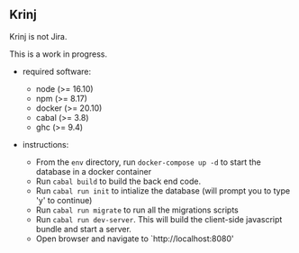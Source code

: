 ## Krinj

Krinj is not Jira.

This is a work in progress.

- required software:
  - node (>= 16.10)
  - npm (>= 8.17)
  - docker (>= 20.10)
  - cabal (>= 3.8)
  - ghc (>= 9.4)

- instructions:
  - From the `env` directory, run `docker-compose up -d` to start the database in a docker container
  - Run `cabal build` to build the back end code.
  - Run `cabal run init` to intialize the database (will prompt you to type 'y' to continue)
  - Run `cabal run migrate` to run all the migrations scripts
  - Run `cabal run dev-server`. This will build the client-side javascript bundle and start a server.
  - Open browser and navigate to `http://localhost:8080'

